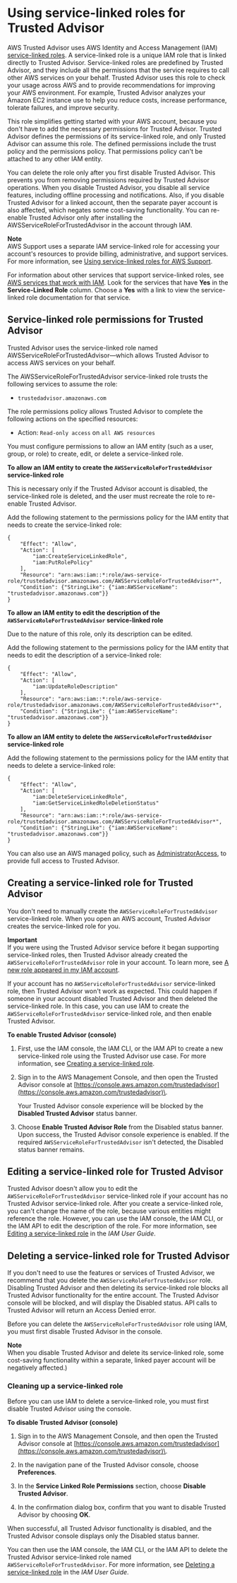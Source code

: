 # Using service\-linked roles for Trusted Advisor<a name="using-service-linked-roles-ta"></a>

AWS Trusted Advisor uses AWS Identity and Access Management \(IAM\) [ service\-linked roles](https://docs.aws.amazon.com/IAM/latest/UserGuide/id_roles_terms-and-concepts.html#iam-term-service-linked-role)\. A service\-linked role is a unique IAM role that is linked directly to Trusted Advisor\. Service\-linked roles are predefined by Trusted Advisor, and they include all the permissions that the service requires to call other AWS services on your behalf\. Trusted Advisor uses this role to check your usage across AWS and to provide recommendations for improving your AWS environment\. For example, Trusted Advisor analyzes your Amazon EC2 instance use to help you reduce costs, increase performance, tolerate failures, and improve security\.

This role simplifies getting started with your AWS account, because you don't have to add the necessary permissions for Trusted Advisor\. Trusted Advisor defines the permissions of its service\-linked role, and only Trusted Advisor can assume this role\. The defined permissions include the trust policy and the permissions policy\. That permissions policy can't be attached to any other IAM entity\.

You can delete the role only after you first disable Trusted Advisor\. This prevents you from removing permissions required by Trusted Advisor operations\. When you disable Trusted Advisor, you disable all service features, including offline processing and notifications\. Also, if you disable Trusted Advisor for a linked account, then the separate payer account is also affected, which negates some cost\-saving functionality\. You can re\-enable Trusted Advisor only after installing the AWSServiceRoleForTrustedAdvisor in the account through IAM\.

**Note**  
AWS Support uses a separate IAM service\-linked role for accessing your account's resources to provide billing, administrative, and support services\. For more information, see [Using service\-linked roles for AWS Support](using-service-linked-roles-sup.md)\.

For information about other services that support service\-linked roles, see [AWS services that work with IAM](https://docs.aws.amazon.com/IAM/latest/UserGuide/reference_aws-services-that-work-with-iam.html)\. Look for the services that have **Yes** in the **Service\-Linked Role** column\. Choose a **Yes** with a link to view the service\-linked role documentation for that service\.

## Service\-linked role permissions for Trusted Advisor<a name="service-linked-role-permissions-ta"></a>

Trusted Advisor uses the service\-linked role named AWSServiceRoleForTrustedAdvisor—which allows Trusted Advisor to access AWS services on your behalf\.

The AWSServiceRoleForTrustedAdvisor service\-linked role trusts the following services to assume the role:
+ `trustedadvisor.amazonaws.com`

The role permissions policy allows Trusted Advisor to complete the following actions on the specified resources:
+ Action: `Read-only access` on `all AWS resources`

You must configure permissions to allow an IAM entity \(such as a user, group, or role\) to create, edit, or delete a service\-linked role\.

**To allow an IAM entity to create the `AWSServiceRoleForTrustedAdvisor` service\-linked role**

This is necessary only if the Trusted Advisor account is disabled, the service\-linked role is deleted, and the user must recreate the role to re\-enable Trusted Advisor\.

Add the following statement to the permissions policy for the IAM entity that needs to create the service\-linked role:

```
{
    "Effect": "Allow",
    "Action": [
        "iam:CreateServiceLinkedRole",
        "iam:PutRolePolicy"
    ],
    "Resource": "arn:aws:iam::*:role/aws-service-role/trustedadvisor.amazonaws.com/AWSServiceRoleForTrustedAdvisor*",
    "Condition": {"StringLike": {"iam:AWSServiceName": "trustedadvisor.amazonaws.com"}}
}
```

**To allow an IAM entity to edit the description of the `AWSServiceRoleForTrustedAdvisor` service\-linked role**

Due to the nature of this role, only its description can be edited\.

Add the following statement to the permissions policy for the IAM entity that needs to edit the description of a service\-linked role:

```
{
    "Effect": "Allow",
    "Action": [
        "iam:UpdateRoleDescription"
    ],
    "Resource": "arn:aws:iam::*:role/aws-service-role/trustedadvisor.amazonaws.com/AWSServiceRoleForTrustedAdvisor*",
    "Condition": {"StringLike": {"iam:AWSServiceName": "trustedadvisor.amazonaws.com"}}
}
```

**To allow an IAM entity to delete the `AWSServiceRoleForTrustedAdvisor` service\-linked role**

Add the following statement to the permissions policy for the IAM entity that needs to delete a service\-linked role:

```
{
    "Effect": "Allow",
    "Action": [
        "iam:DeleteServiceLinkedRole",
        "iam:GetServiceLinkedRoleDeletionStatus"
    ],
    "Resource": "arn:aws:iam::*:role/aws-service-role/trustedadvisor.amazonaws.com/AWSServiceRoleForTrustedAdvisor*",
    "Condition": {"StringLike": {"iam:AWSServiceName": "trustedadvisor.amazonaws.com"}}
}
```

You can also use an AWS managed policy, such as [AdministratorAccess](https://console.aws.amazon.com/iam/home#policies/arn:aws:iam::aws:policy/AdministratorAccess), to provide full access to Trusted Advisor\.

## Creating a service\-linked role for Trusted Advisor<a name="create-service-linked-role-ta"></a>

You don't need to manually create the `AWSServiceRoleForTrustedAdvisor` service\-linked role\. When you open an AWS account, Trusted Advisor creates the service\-linked role for you\.

**Important**  
If you were using the Trusted Advisor service before it began supporting service\-linked roles, then Trusted Advisor already created the `AWSServiceRoleForTrustedAdvisor` role in your account\. To learn more, see [A new role appeared in my IAM account](https://docs.aws.amazon.com/IAM/latest/UserGuide/troubleshoot_roles.html#troubleshoot_roles_new-role-appeared)\.

If your account has no `AWSServiceRoleForTrustedAdvisor` service\-linked role, then Trusted Advisor won't work as expected\. This could happen if someone in your account disabled Trusted Advisor and then deleted the service\-linked role\. In this case, you can use IAM to create the `AWSServiceRoleForTrustedAdvisor` service\-linked role, and then enable Trusted Advisor\.

**To enable Trusted Advisor \(console\)**

1.  First, use the IAM console, the IAM CLI, or the IAM API to create a new service\-linked role using the Trusted Advisor use case\. For more information, see [Creating a service\-linked role](https://docs.aws.amazon.com/IAM/latest/UserGuide/using-service-linked-roles.html#create-service-linked-role)\.

1. Sign in to the AWS Management Console, and then open the Trusted Advisor console at [https://console.aws.amazon.com/trustedadvisor](https://console.aws.amazon.com/trustedadvisor)\.

   Your Trusted Advisor console experience will be blocked by the **Disabled Trusted Advisor** status banner\.

1. Choose **Enable Trusted Advisor Role** from the Disabled status banner\. Upon success, the Trusted Advisor console experience is enabled\. If the required `AWSServiceRoleForTrustedAdvisor` isn't detected, the Disabled status banner remains\.

## Editing a service\-linked role for Trusted Advisor<a name="edit-service-linked-role-ta"></a>

Trusted Advisor doesn't allow you to edit the `AWSServiceRoleForTrustedAdvisor` service\-linked role if your account has no Trusted Advisor service\-linked role\. After you create a service\-linked role, you can't change the name of the role, because various entities might reference the role\. However, you can use the IAM console, the IAM CLI, or the IAM API to edit the description of the role\. For more information, see [Editing a service\-linked role](https://docs.aws.amazon.com/IAM/latest/UserGuide/using-service-linked-roles.html#edit-service-linked-role) in the *IAM User Guide*\.

## Deleting a service\-linked role for Trusted Advisor<a name="delete-service-linked-role-ta"></a>

If you don't need to use the features or services of Trusted Advisor, we recommend that you delete the `AWSServiceRoleForTrustedAdvisor` role\. Disabling Trusted Advisor and then deleting its service\-linked role blocks all Trusted Advisor functionality for the entire account\. The Trusted Advisor console will be blocked, and will display the Disabled status\. API calls to Trusted Advisor will return an Access Denied error\.

Before you can delete the `AWSServiceRoleForTrustedAdvisor` role using IAM, you must first disable Trusted Advisor in the console\.

**Note**  
When you disable Trusted Advisor and delete its service\-linked role, some cost\-saving functionality within a separate, linked payer account will be negatively affected\.\)

### Cleaning up a service\-linked role<a name="service-linked-role-review-before-delete-ta"></a>

Before you can use IAM to delete a service\-linked role, you must first disable Trusted Advisor using the console\.

**To disable Trusted Advisor \(console\)**

1. Sign in to the AWS Management Console, and then open the Trusted Advisor console at [https://console.aws.amazon.com/trustedadvisor](https://console.aws.amazon.com/trustedadvisor)\.

1. In the navigation pane of the Trusted Advisor console, choose **Preferences**\.

1. In the **Service Linked Role Permissions** section, choose **Disable Trusted Advisor**\.

1. In the confirmation dialog box, confirm that you want to disable Trusted Advisor by choosing **OK**\.

When successful, all Trusted Advisor functionality is disabled, and the Trusted Advisor console displays only the Disabled status banner\.

You can then use the IAM console, the IAM CLI, or the IAM API to delete the Trusted Advisor service\-linked role named `AWSServiceRoleForTrustedAdvisor`\. For more information, see [Deleting a service\-linked role](https://docs.aws.amazon.com/IAM/latest/UserGuide/using-service-linked-roles.html#delete-service-linked-role) in the *IAM User Guide*\.